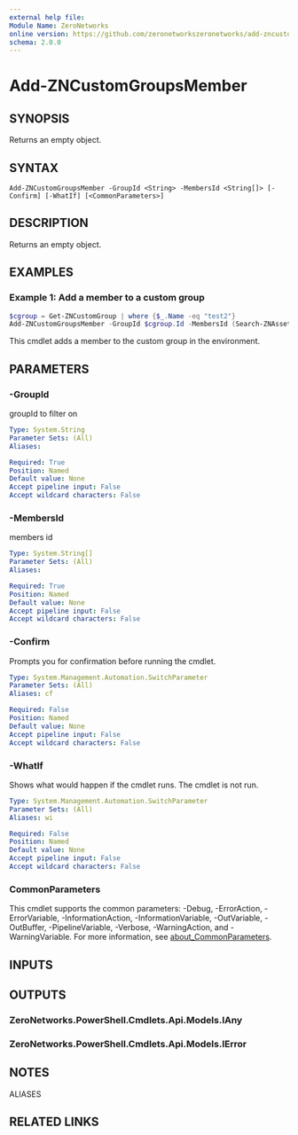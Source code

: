 ```yaml
---
external help file:
Module Name: ZeroNetworks
online version: https://github.com/zeronetworkszeronetworks/add-zncustomgroupsmember
schema: 2.0.0
---
```


# Add-ZNCustomGroupsMember

## SYNOPSIS
Returns an empty object.

## SYNTAX

```
Add-ZNCustomGroupsMember -GroupId <String> -MembersId <String[]> [-Confirm] [-WhatIf] [<CommonParameters>]
```

## DESCRIPTION
Returns an empty object.

## EXAMPLES

### Example 1: Add a member to a custom group
```powershell
$cgroup = Get-ZNCustomGroup | where {$_.Name -eq "test2"}
Add-ZNCustomGroupsMember -GroupId $cgroup.Id -MembersId (Search-ZNAsset -Fqdn dc1.zero.labs)

```

This cmdlet adds a member to the custom group in the environment.

## PARAMETERS

### -GroupId
groupId to filter on

```yaml
Type: System.String
Parameter Sets: (All)
Aliases:

Required: True
Position: Named
Default value: None
Accept pipeline input: False
Accept wildcard characters: False
```

### -MembersId
members id

```yaml
Type: System.String[]
Parameter Sets: (All)
Aliases:

Required: True
Position: Named
Default value: None
Accept pipeline input: False
Accept wildcard characters: False
```

### -Confirm
Prompts you for confirmation before running the cmdlet.

```yaml
Type: System.Management.Automation.SwitchParameter
Parameter Sets: (All)
Aliases: cf

Required: False
Position: Named
Default value: None
Accept pipeline input: False
Accept wildcard characters: False
```

### -WhatIf
Shows what would happen if the cmdlet runs.
The cmdlet is not run.

```yaml
Type: System.Management.Automation.SwitchParameter
Parameter Sets: (All)
Aliases: wi

Required: False
Position: Named
Default value: None
Accept pipeline input: False
Accept wildcard characters: False
```

### CommonParameters
This cmdlet supports the common parameters: -Debug, -ErrorAction, -ErrorVariable, -InformationAction, -InformationVariable, -OutVariable, -OutBuffer, -PipelineVariable, -Verbose, -WarningAction, and -WarningVariable. For more information, see [about_CommonParameters](http://go.microsoft.com/fwlink/?LinkID=113216).

## INPUTS

## OUTPUTS

### ZeroNetworks.PowerShell.Cmdlets.Api.Models.IAny

### ZeroNetworks.PowerShell.Cmdlets.Api.Models.IError

## NOTES

ALIASES

## RELATED LINKS

